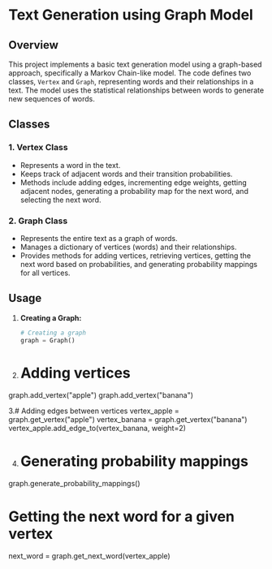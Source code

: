 # Text Generation using Graph Model

## Overview

This project implements a basic text generation model using a graph-based approach, specifically a Markov Chain-like model. The code defines two classes, `Vertex` and `Graph`, representing words and their relationships in a text. The model uses the statistical relationships between words to generate new sequences of words.

## Classes

### 1. Vertex Class

- Represents a word in the text.
- Keeps track of adjacent words and their transition probabilities.
- Methods include adding edges, incrementing edge weights, getting adjacent nodes, generating a probability map for the next word, and selecting the next word.

### 2. Graph Class

- Represents the entire text as a graph of words.
- Manages a dictionary of vertices (words) and their relationships.
- Provides methods for adding vertices, retrieving vertices, getting the next word based on probabilities, and generating probability mappings for all vertices.

## Usage

1. **Creating a Graph:**
   ```python
   # Creating a graph
   graph = Graph()

2. # Adding vertices
  graph.add_vertex("apple")
  graph.add_vertex("banana")

3.# Adding edges between vertices
  vertex_apple = graph.get_vertex("apple")
  vertex_banana = graph.get_vertex("banana")
  vertex_apple.add_edge_to(vertex_banana, weight=2)

4. # Generating probability mappings
  graph.generate_probability_mappings()

# Getting the next word for a given vertex
  next_word = graph.get_next_word(vertex_apple)



